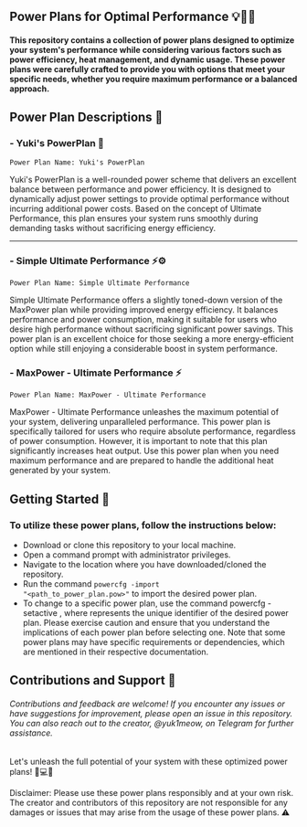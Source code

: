 ## Power Plans for Optimal Performance 💡🔌💪
#### This repository contains a collection of power plans designed to optimize your system's performance while considering various factors such as power efficiency, heat management, and dynamic usage. These power plans were carefully crafted to provide you with options that meet your specific needs, whether you require maximum performance or a balanced approach.

## Power Plan Descriptions 📝
### - Yuki's PowerPlan 🌟
<code>Power Plan Name: Yuki's PowerPlan</code>

Yuki's PowerPlan is a well-rounded power scheme that delivers an excellent balance between performance and power efficiency. It is designed to dynamically adjust power settings to provide optimal performance without incurring additional power costs. Based on the concept of Ultimate Performance, this plan ensures your system runs smoothly during demanding tasks without sacrificing energy efficiency.
<hr>

### - Simple Ultimate Performance ⚡⚙️
<code>Power Plan Name: Simple Ultimate Performance</code>

Simple Ultimate Performance offers a slightly toned-down version of the MaxPower plan while providing improved energy efficiency. It balances performance and power consumption, making it suitable for users who desire high performance without sacrificing significant power savings. This power plan is an excellent choice for those seeking a more energy-efficient option while still enjoying a considerable boost in system performance.


### - MaxPower - Ultimate Performance ⚡
<code>Power Plan Name: MaxPower - Ultimate Performance</code>

MaxPower - Ultimate Performance unleashes the maximum potential of your system, delivering unparalleled performance. This power plan is specifically tailored for users who require absolute performance, regardless of power consumption. However, it is important to note that this plan significantly increases heat output. Use this power plan when you need maximum performance and are prepared to handle the additional heat generated by your system.

## Getting Started 🚀
### To utilize these power plans, follow the instructions below:

- Download or clone this repository to your local machine.
- Open a command prompt with administrator privileges.
- Navigate to the location where you have downloaded/cloned the repository.
- Run the command <code>powercfg -import "<path_to_power_plan.pow>"</code> to import the desired power plan.
- To change to a specific power plan, use the command powercfg -setactive <GUID>, where <GUID> represents the unique identifier of the desired power plan.
Please exercise caution and ensure that you understand the implications of each power plan before selecting one. Note that some power plans may have specific requirements or dependencies, which are mentioned in their respective documentation.

## Contributions and Support 🤝
###### Contributions and feedback are welcome! If you encounter any issues or have suggestions for improvement, please open an issue in this repository. You can also reach out to the creator, @yuk1meow, on Telegram for further assistance.

Let's unleash the full potential of your system with these optimized power plans! 🚀💻✨

Disclaimer: Please use these power plans responsibly and at your own risk. The creator and contributors of this repository are not responsible for any damages or issues that may arise from the usage of these power plans. ⚠️
